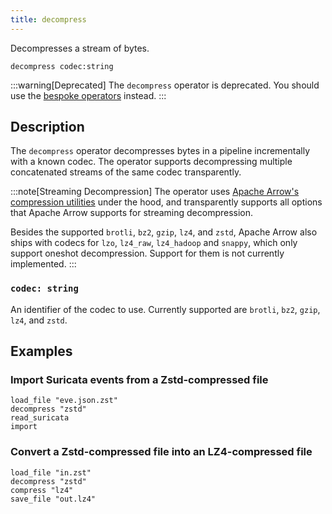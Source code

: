 ```yaml
---
title: decompress
---
```


Decompresses a stream of bytes.

```tql
decompress codec:string
```

:::warning[Deprecated]
The `decompress` operator is deprecated. You should use the
[bespoke operators](../operators.md#encode--decode) instead.
:::

## Description

The `decompress` operator decompresses bytes in a pipeline incrementally with a
known codec. The operator supports decompressing multiple concatenated streams
of the same codec transparently.

:::note[Streaming Decompression]
The operator uses [Apache Arrow's compression
utilities][apache-arrow-compression] under the hood, and transparently supports
all options that Apache Arrow supports for streaming decompression.

Besides the supported `brotli`, `bz2`, `gzip`, `lz4`, and `zstd`, Apache Arrow
also ships with codecs for `lzo`, `lz4_raw`, `lz4_hadoop` and `snappy`, which
only support oneshot decompression. Support for them is not currently
implemented.
:::

[apache-arrow-compression]: https://arrow.apache.org/docs/cpp/api/utilities.html#compression

### `codec: string`

An identifier of the codec to use. Currently supported are `brotli`, `bz2`,
`gzip`, `lz4`, and `zstd`.

## Examples

### Import Suricata events from a Zstd-compressed file

```tql
load_file "eve.json.zst"
decompress "zstd"
read_suricata
import
```

### Convert a Zstd-compressed file into an LZ4-compressed file

```tql
load_file "in.zst"
decompress "zstd"
compress "lz4"
save_file "out.lz4"
```
